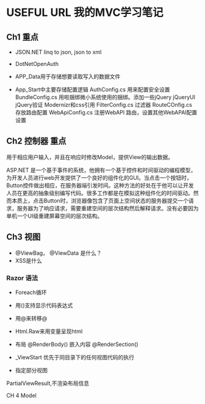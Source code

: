 USEFUL URL 我的MVC学习笔记
============================

## Ch1 重点

* JSON.NET  linq to json, json to xml
* DotNetOpenAuth 

* APP_Data用于存储想要读取写入的数据文件
* App_Start中主要存储配置逻辑
AuthConfig.cs 用来配置安全设置
BundleConfig.cs 用啦捆绑微小系统使用的捆绑。添加一些jQuery jQueryUI jQuery验证 Modernizr和css引用
FilterConfig.cs 过滤器
RouteCOnfig.cs 存放路由配置
WebApiConfig.cs 注册WebAPI 路由，设置其他WebAPAI配置设置

## Ch2 控制器 重点

用于相应用户输入，并且在响应时修改Model，提供View的输出数据。

ASP.NET 是一个基于事件的系统，他拥有一个基于控件和时间驱动的编程模型，为开发人员进行web开发提供了一个良好的组件化的GUI。当点击一个按钮时，Button控件做出相应，在服务器端引发时间。这种方法的好处在于他可以让开发人员在更高的抽象级别编写代码。很多工作都是在模拟这种组件化的时间驱动。然而本质上，点击Button时，浏览器像包含了页面上空间状态的服务器提交一个请求，服务器为了响应请求，需要重建空间的层次结构然后解释请求。没有必要因为单机一个UI级重建屏幕空间的层次结构。


## Ch3 视图 

* @ViewBag， @ViewData 是什么？
* XSS是什么


### Razor 语法

* Foreach循环
* 用()支持显示代码表达式
* 用@来转移@

* Html.Raw来用变量呈现html


* 布局
@RenderBody() 嵌入内容
@RenderSection() 


* _ViewStart
优先于同目录下的任何视图代码的执行

* 指定部分视图 

PartialViewResult,不渲染布局信息


CH 4 Model












